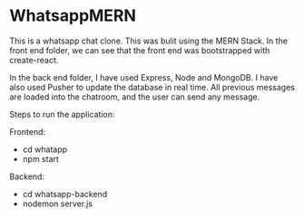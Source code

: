 # WhatsappMERN

This is a whatsapp chat clone. This was bulit using the MERN Stack. 
In the front end folder, we can see that the front end was bootstrapped with create-react. 

In the back end folder, I have used Express, Node and MongoDB. I have also used Pusher to update the database in real time. All previous messages are loaded into the chatroom, and the user can send any message. 

Steps to run the application:

  Frontend: 
  - cd whatapp 
  - npm start 
  
  Backend: 
  - cd whatsapp-backend
  - nodemon server.js 
